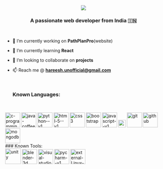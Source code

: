 <h1 align="center">
    <img src="https://readme-typing-svg.herokuapp.com/?font=Righteous&size=35&center=true&vCenter=true&width=500&height=70&duration=4000&lines=Hi+There!+👋;+I'm+Hareeshravi+!;" />
</h1>

<h3 align="center">A passionate web developer from India 🇮🇳 </h3>

<br/>

- 🔭 I’m currently working on **PathPlanPro**(website)

- 🌱 I’m currently learning **React**

- 👯 I’m looking to collaborate on **projects**

- 📫 Reach me @ **hareesh.unofficial@gmail.com**

  <br/>

  ### Known Languages:
  <br/>
<img width="48" height="48" src="https://img.icons8.com/fluency/48/c-programming.png" alt="c-programming"/>
<img width="48" height="48" src="https://img.icons8.com/color/48/java-coffee-cup-logo--v1.png" alt="java-coffee-cup-logo--v1"/>
<img width="48" height="48" src="https://img.icons8.com/color/48/python--v1.png" alt="python--v1"/>
<img width="48" height="48" src="https://img.icons8.com/color/48/html-5--v1.png" alt="html-5--v1"/>
<img width="48" height="48" src="https://img.icons8.com/color/48/css3.png" alt="css3"/>
<img width="48" height="48" src="https://img.icons8.com/fluency/48/bootstrap.png" alt="bootstrap"/>
<img width="48" height="48" src="https://img.icons8.com/color/48/javascript--v1.png" alt="javascript--v1"/>
<img width="24" height="24" src="https://img.icons8.com/external-tal-revivo-shadow-tal-revivo/24/external-typescript-an-open-source-programming-language-developed-and-maintained-by-microsoft-logo-shadow-tal-revivo.png" alt="external-typescript-an-open-source-programming-language-developed-and-maintained-by-microsoft-logo-shadow-tal-revivo"/>
<img width="48" height="48" src="https://img.icons8.com/color/48/git.png" alt="git"/>
<img width="48" height="48" src="https://img.icons8.com/fluency/48/github.png" alt="github"/>
<img width="48" height="48" src="https://img.icons8.com/color/48/mongodb.png" alt="mongodb"/>
<br/>
  ### Known Tools:
  <br/>
<img width="50" height="50" src="https://img.icons8.com/ios-filled/50/unity.png" alt="unity"/>
<img width="48" height="48" src="https://img.icons8.com/color/48/blender-3d.png" alt="blender-3d"/>
<img width="48" height="48" src="https://img.icons8.com/color/48/visual-studio-code-2019.png" alt="visual-studio-code-2019"/>
<img width="48" height="48" src="https://img.icons8.com/color/48/pycharm--v1.png" alt="pycharm--v1"/>
<img width="48" height="48" src="https://img.icons8.com/external-those-icons-flat-those-icons/48/external-Linux-logos-and-brands-those-icons-flat-those-icons.png" alt="external-Linux-logos-and-brands-those-icons-flat-those-icons"/>
